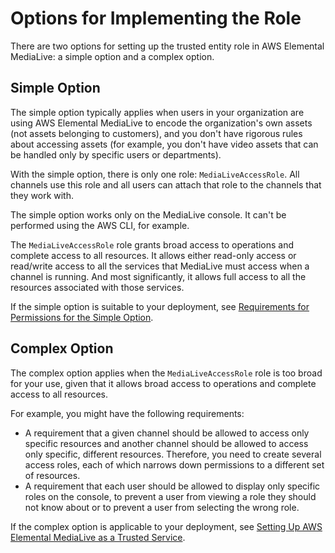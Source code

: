 # Options for Implementing the Role<a name="scenarios-for-medialive-role"></a>

There are two options for setting up the trusted entity role in AWS Elemental MediaLive: a simple option and a complex option\. 

## Simple Option<a name="about-simple-scenario"></a>

The simple option typically applies when users in your organization are using AWS Elemental MediaLive to encode the organization's own assets \(not assets belonging to customers\), and you don't have rigorous rules about accessing assets \(for example, you don't have video assets that can be handled only by specific users or departments\)\. 

With the simple option, there is only one role: `MediaLiveAccessRole`\. All channels use this role and all users can attach that role to the channels that they work with\. 

The simple option works only on the MediaLive console\. It can't be performed using the AWS CLI, for example\. 

The `MediaLiveAccessRole` role grants broad access to operations and complete access to all resources\. It allows either read\-only access or read/write access to all the services that MediaLive must access when a channel is running\. And most significantly, it allows full access to all the resources associated with those services\. 

If the simple option is suitable to your deployment, see [Requirements for Permissions for the Simple Option](set-up-simple-scenario.md)\.

## Complex Option<a name="about-complex-scenarios"></a>

The complex option applies when the `MediaLiveAccessRole` role is too broad for your use, given that it allows broad access to operations and complete access to all resources\. 

For example, you might have the following requirements:
+ A requirement that a given channel should be allowed to access only specific resources and another channel should be allowed to access only specific, different resources\. Therefore, you need to create several access roles, each of which narrows down permissions to a different set of resources\.
+ A requirement that each user should be allowed to display only specific roles on the console, to prevent a user from viewing a role they should not know about or to prevent a user from selecting the wrong role\.

If the complex option is applicable to your deployment, see [Setting Up AWS Elemental MediaLive as a Trusted Service](setup-medialive-trusted-service.md)\.